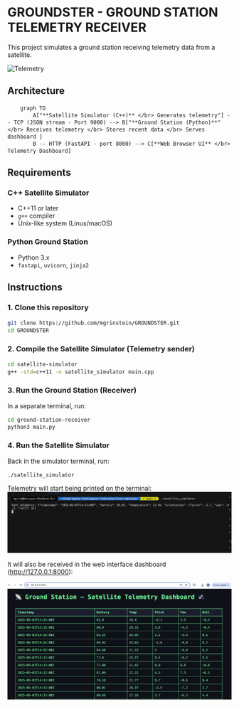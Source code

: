 # GROUNDSTER - GROUND STATION TELEMETRY RECEIVER

This project simulates a ground station receiving telemetry data from a satellite.

![Telemetry](media/telemetry.gif)

## Architecture

```mermaid
    graph TD
        A["**Satellite Simulator (C++)** </br> Generates telemetry"] -- TCP (JSON stream - Port 9000) --> B["**Ground Station (Python)**" </br> Receives telemetry </br> Stores recent data </br> Serves dashboard ]
        B -- HTTP (FastAPI - port 8000) --> C[**Web Browser UI** </br> Telemetry Dashboard]
```

## Requirements

### C++ Satellite Simulator
- C++11 or later
- `g++` compiler
- Unix-like system (Linux/macOS)

### Python Ground Station
- Python 3.x
- `fastapi`, `uvicorn`, `jinja2`

## Instructions

### 1. Clone this repository
```bash
git clone https://github.com/mgrinstein/GROUNDSTER.git
cd GROUNDSTER
```

### 2. Compile the Satellite Simulator (Telemetry sender)

```bash
cd satellite-simulator
g++ -std=c++11 -o satellite_simulator main.cpp
```

### 3. Run the Ground Station (Receiver)
In a separate terminal, run:
```bash
cd ground-station-receiver
python3 main.py
```

### 4. Run the Satellite Simulator
Back in the simulator terminal, run:
```bash
./satellite_simulator
```

Telemetry will start being printed on the terminal:
![Terminal](media/terminal.gif)


It will also be received in the web interface dashboard (http://127.0.0.1:8000):

![Dashboard](media/dashboard-screenshot.png)

